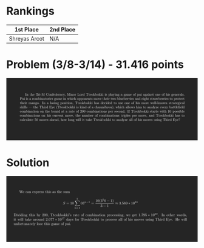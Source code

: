 # Rankings

|**1st Place**|**2nd Place**|
|----|----|
|Shreyas Arcot|N/A|

# Problem (3/8-3/14) - 31.416 points
<p align="center"><img src="https://raw.githubusercontent.com/GodwinMHS/godwinmhs.github.io/main/images/w16p_b.jpg?raw=true"/></p>

# Solution
<p align="center"><img src="https://raw.githubusercontent.com/GodwinMHS/godwinmhs.github.io/main/images/w16s_b.jpg?raw=true"/></p>
